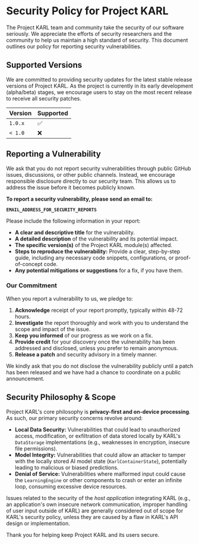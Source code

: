 # Security Policy for Project KARL

The Project KARL team and community take the security of our software seriously. We appreciate the efforts of security researchers and the community to help us maintain a high standard of security. This document outlines our policy for reporting security vulnerabilities.

## Supported Versions

We are committed to providing security updates for the latest stable release versions of Project KARL. As the project is currently in its early development (alpha/beta) stages, we encourage users to stay on the most recent release to receive all security patches.

| Version | Supported            |
| ------- | ------------------   |
| `1.0.x` | ✅                   |
| `< 1.0` | ❌                   |

## Reporting a Vulnerability

We ask that you do not report security vulnerabilities through public GitHub issues, discussions, or other public channels. Instead, we encourage responsible disclosure directly to our security team. This allows us to address the issue before it becomes publicly known.

**To report a security vulnerability, please send an email to:**

**`EMAIL_ADDRESS_FOR_SECURITY_REPORTS`**

Please include the following information in your report:

* **A clear and descriptive title** for the vulnerability.
* **A detailed description** of the vulnerability and its potential impact.
* **The specific version(s)** of the Project KARL module(s) affected.
* **Steps to reproduce the vulnerability:** Provide a clear, step-by-step guide, including any necessary code snippets, configurations, or proof-of-concept code.
* **Any potential mitigations or suggestions** for a fix, if you have them.

### Our Commitment

When you report a vulnerability to us, we pledge to:

1. **Acknowledge** receipt of your report promptly, typically within 48-72 hours.
2. **Investigate** the report thoroughly and work with you to understand the scope and impact of the issue.
3. **Keep you informed** of our progress as we work on a fix.
4. **Provide credit** for your discovery once the vulnerability has been addressed and disclosed, unless you prefer to remain anonymous.
5. **Release a patch** and security advisory in a timely manner.

We kindly ask that you do not disclose the vulnerability publicly until a patch has been released and we have had a chance to coordinate on a public announcement.

## Security Philosophy & Scope

Project KARL's core philosophy is **privacy-first and on-device processing**. As such, our primary security concerns revolve around:

* **Local Data Security:** Vulnerabilities that could lead to unauthorized access, modification, or exfiltration of data stored locally by KARL's `DataStorage` implementations (e.g., weaknesses in encryption, insecure file permissions).
* **Model Integrity:** Vulnerabilities that could allow an attacker to tamper with the locally stored AI model state (`KarlContainerState`), potentially leading to malicious or biased predictions.
* **Denial of Service:** Vulnerabilities where malformed input could cause the `LearningEngine` or other components to crash or enter an infinite loop, consuming excessive device resources.

Issues related to the security of the *host application* integrating KARL (e.g., an application's own insecure network communication, improper handling of user input outside of KARL) are generally considered out of scope for KARL's security policy, unless they are caused by a flaw in KARL's API design or implementation.

Thank you for helping keep Project KARL and its users secure.
